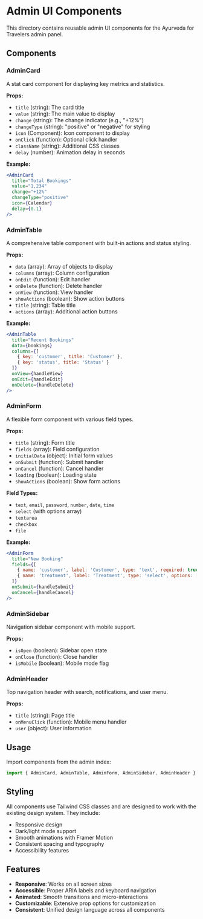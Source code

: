 # Admin UI Components

This directory contains reusable admin UI components for the Ayurveda for Travelers admin panel.

## Components

### AdminCard
A stat card component for displaying key metrics and statistics.

**Props:**
- `title` (string): The card title
- `value` (string): The main value to display
- `change` (string): The change indicator (e.g., "+12%")
- `changeType` (string): "positive" or "negative" for styling
- `icon` (Component): Icon component to display
- `onClick` (function): Optional click handler
- `className` (string): Additional CSS classes
- `delay` (number): Animation delay in seconds

**Example:**
```jsx
<AdminCard
  title="Total Bookings"
  value="1,234"
  change="+12%"
  changeType="positive"
  icon={Calendar}
  delay={0.1}
/>
```

### AdminTable
A comprehensive table component with built-in actions and status styling.

**Props:**
- `data` (array): Array of objects to display
- `columns` (array): Column configuration
- `onEdit` (function): Edit handler
- `onDelete` (function): Delete handler
- `onView` (function): View handler
- `showActions` (boolean): Show action buttons
- `title` (string): Table title
- `actions` (array): Additional action buttons

**Example:**
```jsx
<AdminTable
  title="Recent Bookings"
  data={bookings}
  columns={[
    { key: 'customer', title: 'Customer' },
    { key: 'status', title: 'Status' }
  ]}
  onView={handleView}
  onEdit={handleEdit}
  onDelete={handleDelete}
/>
```

### AdminForm
A flexible form component with various field types.

**Props:**
- `title` (string): Form title
- `fields` (array): Field configuration
- `initialData` (object): Initial form values
- `onSubmit` (function): Submit handler
- `onCancel` (function): Cancel handler
- `loading` (boolean): Loading state
- `showActions` (boolean): Show form actions

**Field Types:**
- `text`, `email`, `password`, `number`, `date`, `time`
- `select` (with options array)
- `textarea`
- `checkbox`
- `file`

**Example:**
```jsx
<AdminForm
  title="New Booking"
  fields={[
    { name: 'customer', label: 'Customer', type: 'text', required: true },
    { name: 'treatment', label: 'Treatment', type: 'select', options: [...] }
  ]}
  onSubmit={handleSubmit}
  onCancel={handleCancel}
/>
```

### AdminSidebar
Navigation sidebar component with mobile support.

**Props:**
- `isOpen` (boolean): Sidebar open state
- `onClose` (function): Close handler
- `isMobile` (boolean): Mobile mode flag

### AdminHeader
Top navigation header with search, notifications, and user menu.

**Props:**
- `title` (string): Page title
- `onMenuClick` (function): Mobile menu handler
- `user` (object): User information

## Usage

Import components from the admin index:

```jsx
import { AdminCard, AdminTable, AdminForm, AdminSidebar, AdminHeader } from '../components/admin'
```

## Styling

All components use Tailwind CSS classes and are designed to work with the existing design system. They include:

- Responsive design
- Dark/light mode support
- Smooth animations with Framer Motion
- Consistent spacing and typography
- Accessibility features

## Features

- **Responsive**: Works on all screen sizes
- **Accessible**: Proper ARIA labels and keyboard navigation
- **Animated**: Smooth transitions and micro-interactions
- **Customizable**: Extensive prop options for customization
- **Consistent**: Unified design language across all components

